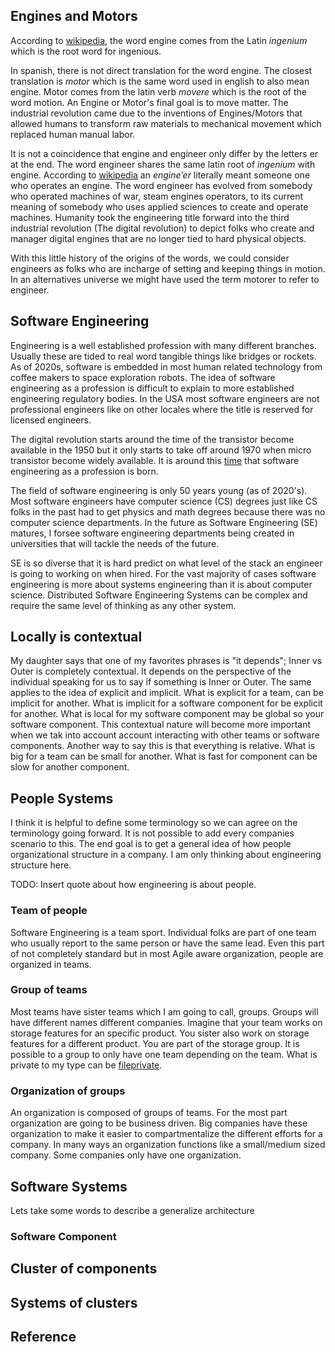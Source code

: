## Engines and Motors

According to [wikipedia](https://en.wikipedia.org/wiki/Engine#Terminology), the word engine comes from the Latin  _ingenium_ which is the root word for ingenious.

In spanish, there is not direct translation for the word engine. The closest translation is _motor_ which is the same word used in english to also mean engine.  Motor comes from the latin verb _movere_ which is the root of the word motion. An Engine or Motor's final goal is to move matter. The industrial revolution came due to the inventions of Engines/Motors that allowed humans to transform raw materials to mechanical movement which replaced human manual labor.

It is not a coincidence that engine and engineer only differ by the letters er at the end. The word engineer shares the same latin root of _ingenium_ with engine. According to [wikipedia](https://en.wikipedia.org/wiki/History_of_engineering) an _engine’er_ literally meant someone one who operates an engine. The word engineer has evolved from somebody who operated machines of war, steam engines operators, to its current meaning of somebody who uses applied sciences to create and operate machines.  Humanity took the engineering title forward into the third industrial revolution (The digital revolution) to depict folks who create and manager digital engines that are no longer tied to hard physical objects. 

With this little history of the origins of the words, we could consider engineers as folks who are incharge of setting and keeping things in motion. In an alternatives universe we might have used the term motorer to refer to engineer.

## Software Engineering

Engineering is a well established profession with many different branches. Usually these are tided to real word tangible things like bridges or rockets. As of 2020s, software is embedded in most human related technology from coffee makers to space exploration robots. The idea of software engineering as a profession is difficult to explain to more established engineering regulatory bodies. In the USA most software engineers are not professional  engineers like on other locales where the title is reserved for licensed engineers. 

The digital revolution starts around the time of the transistor become available in the 1950 but it only starts to take off around 1970 when micro transistor become widely available.  It is around this [time](https://en.wikipedia.org/wiki/Unix_time) that software engineering as a profession is born. 

The field of software engineering is only 50 years young (as of 2020's). Most software engineers have computer science (CS) degrees just like CS folks in the past had to get physics and math degrees because there was no computer science departments.  In the future as Software Engineering (SE) matures, I forsee software engineering departments being created in universities that will tackle the needs of the future. 

SE is so diverse that it is hard predict on what level of the stack an engineer is going to working on when hired. For the vast majority of cases software engineering is more about systems engineering than it is about computer science. Distributed Software Engineering Systems can be complex and require the same level of thinking as any other system. 

## Locally is contextual

My daughter says that one of my favorites phrases is "it depends"; Inner vs Outer is completely contextual. It depends on the perspective of the individual speaking for us to say if something is Inner or Outer. The same applies to the idea of explicit and implicit. What is explicit for a team, can be implicit for another. What is implicit for a software component for be explicit for another. What is local for my software component may be global so your software component.  This contextual nature will become more important when we tak into account account interacting with other teams or software components. Another way to say this is that everything is relative. What is big for a team can be small for another. What is fast for component can be slow for another component.

## People Systems
I think it is helpful to define some terminology so we can agree on the terminology going forward. It is not possible to add every companies scenario to this. The end goal is to get a general idea of how people organizational structure in a company. I am only thinking about engineering structure here.

TODO: Insert quote about how engineering is about people.

### Team of people
Software Engineering is a team sport. Individual folks are part of one team who usually report to the same person or have the same lead. Even this part of not completely standard but in most Agile aware organization, people are organized in teams. 

### Group of teams
Most teams have sister teams which I am going to call, groups. Groups will have different names different companies. Imagine that your team works on storage features for an specific product. You sister also work on storage features for a different product. You are part of the storage group. It is possible to a group to only have one team depending on the team. What is private to my type can be [fileprivate](https://github.com/apple/swift-evolution/blob/main/proposals/0025-scoped-access-level.md). 

### Organization of groups
An organization is composed of groups of teams. For the most part organization are going to be business driven. Big companies have these organization to make it easier to compartmentalize the different efforts for a company. In many ways an organization functions like a small/medium sized company. Some companies only have one organization. 

## Software Systems
Lets take some words to describe a generalize architecture



### Software Component

## Cluster of components

## Systems of clusters





## Reference

[Three Industrial Revolutions]: https://trailhead.salesforce.com/en/content/learn/modules/learn-about-the-fourth-industrial-revolution/meet-the-three-industrial-revolutions

[micro transistor]: https://en.wikipedia.org/wiki/Microprocessor

[SOFTWARE ENGINEERING TECHNIQUES NATO SCIENCE COMMITTEE 1969]: http://homepages.cs.ncl.ac.uk/brian.randell/NATO/nato1969.PDF


[Virtual Team or V-teams Microsoft speak]: https://devblogs.microsoft.com/oldnewthing/20121211-00/?p=5863

